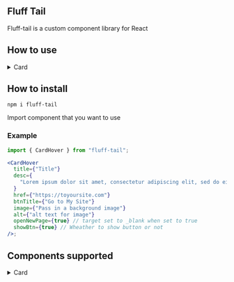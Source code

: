 <h2>Fluff Tail</h2>
Fluff-tail is a custom component library for React

## How to use

<details>

  <summary>Card</summary>

<details>
  <summary>Rainbow Stacked Accordian</summary> <br/>

```js
import { Accordian } from "fluff-tail";
```

![Accordian!](https://drive.google.com/uc?export=view&id=1VXNTZuHm-vTmBFxW1GDfuHGmeyrGwYic)

| Prop         | Type    | What they do                                          |
| ------------ | ------- | ----------------------------------------------------- |
| headingColor | string  | color for the heading                                 |
| descColor    | string  | color for the description                             |
| href         | string  | url to route to when user click button                |
| title        | string  | title text                                            |
| desc         | string  | description text                                      |
| openNewPage  | boolean | when user click open link in new page `default false` |

</details>

<details>
  <summary>Card Hover Interaction</summary> <br/>

```js
import { CardHover } from "fluff-tail";
```

![Card Hover!](https://drive.google.com/uc?export=view&id=1nbLX6xY0X1LPpgQFaydhyqTx0gDyCUGN)

| Prop        | Type    | What they do                                          |
| ----------- | ------- | ----------------------------------------------------- |
| image       | string  | image for the background                              |
| alt         | string  | alt text for image                                    |
| href        | string  | url to route to when user click button                |
| title       | string  | title text                                            |
| desc        | string  | description text                                      |
| btnTitle    | string  | button text                                           |
| openNewPage | boolean | when user click open link in new page `default false` |
| showBtn     | boolean | wheather to show button or not `default true`         |

</details>

<details>
  <summary>Article Deck</summary> <br/>

```js
import { ArticleDeck } from "fluff-tail";
```

![Article Deck!](https://drive.google.com/uc?export=view&id=1yiQE9DQ21RCp54Ky-GGCEa44c7JkdcmH)

| Prop          | Type    | What they do                                          |
| ------------- | ------- | ----------------------------------------------------- |
| number        | number  | number of card to draw (1-4)                          |
| subTitle      | string  | text for the sub title                                |
| href          | string  | url to route to when user click button                |
| title         | string  | title text                                            |
| subTitleColor | string  | sub title color                                       |
| TitleColor    | string  | title color                                           |
| openNewPage   | boolean | when user click open link in new page `default false` |
| width         | number  | width of the card                                     |
| height        | number  | height of the card                                    |

</details>

<details>
  <summary>Folding Card</summary> <br/>

```js
import { FoldingCard } from "fluff-tail";
```

![folding card!](https://drive.google.com/uc?export=view&id=12GIYDY1ml13VzuYKUaoQbfNishdc_bMQ)

| Prop                 | Type    | What they do                                          |
| -------------------- | ------- | ----------------------------------------------------- |
| href                 | string  | url to route to when user click                       |
| title                | string  | title text                                            |
| desc                 | string  | description text                                      |
| subTitleLeft         | string  | text for left sub title                               |
| subTitleRight        | string  | text for right sub title                              |
| backgroundColor      | string  | background color of the card                          |
| openNewPage          | boolean | when user click open link in new page `default false` |
| titleColor           | string  | color for the title                                   |
| folderHoverColor     | string  | background color for the folding card when hover      |
| mainBorderColor      | string  | border color for the front card / main card           |
| secondaryBorderColor | string  | border color for the back card / secondary card       |
| arrowColor           | string  | color for the arrow                                   |
| subTitleColor        | string  | color for the sub-title both left and right           |
| stripeColor          | string  | color for the stripes on back card                    |
| width                | number  | width of the card                                     |
| height               | number  | height of the card                                    |

</details>

<details>
  <summary>Profile Card</summary> <br/>

```js
import { ProfileCard } from "fluff-tail";
```

![folding card!](https://drive.google.com/uc?export=view&id=1M5aQkrnJmPmDw0bJd394FO2oZwAP54cu)

| Prop             | Type    | What they do                 |
| ---------------- | ------- | ---------------------------- |
| image            | string  | image for the background     |
| alt              | string  | alt text for image           |
| name             | string  | name of the profile          |
| role             | string  | role of the profile          |
| roleColor        | string  | color for role text          |
| nameColor        | string  | color for name text          |
| backgroundColor  | string  | background color of the card |
| boxShadow        | string  | box shadow for the card      |
| disableBackCards | boolean | disable all back cards       |
| disableOneCard   | boolean | disable one back card        |
| gap              | string  | gap between image and card   |
| width            | number  | width of the card            |
| height           | number  | height of the card           |

</details>

<details>
  <summary>Parallax Depth</summary> <br/>

```js
import { ParallaxDepth } from "fluff-tail";
```

![folding card!](https://drive.google.com/uc?export=view&id=1H8KCq0kodCSY1H5dGwBblMJJf63qnHFP)

| Prop              | Type   | What they do                        |
| ----------------- | ------ | ----------------------------------- |
| image             | string | image for the background            |
| boxShadowColor    | string | color for box shadow                |
| insideBorderColor | string | color for inside border             |
| borderColor       | string | color for border                    |
| image             | string | image for the background            |
| desc              | string | description text                    |
| translateX        | number | how much to translateX `default 40` |
| translateY        | number | how much to translateY `default 40` |
| rotateX           | number | how much to rotateX `default 30`    |
| rotateY           | number | how much to rotateY `default 30`    |
| width             | number | width of the card                   |
| height            | number | height of the card                  |

</details>

</details>

## How to install

    npm i fluff-tail

Import component that you want to use

### Example

```jsx
import { CardHover } from "fluff-tail";

<CardHover
  title={"Title"}
  desc={
    "Lorem ipsum dolor sit amet, consectetur adipiscing elit, sed do eiusmod tempo incididunt"
  }
  href={"https://toyoursite.com"}
  btnTitle={"Go to My Site"}
  image={"Pass in a background image"}
  alt={"alt text for image"}
  openNewPage={true} // target set to _blank when set to true
  showBtn={true} // Wheather to show button or not
/>;
```

## Components supported

<details>
  <summary>Card</summary>

- [Rainbow Stacked Accordian](https://github.com/naveenkash/fluff-tail/tree/master/components/card/RainbowStackedAccordian)
- [Card Hover Interaction](https://github.com/naveenkash/fluff-tail/tree/master/components/card/CardHoverInteraction)
- [Article Deck](https://github.com/naveenkash/fluff-tail/tree/master/components/card/ArticleDeck)
- [Folding Card](https://github.com/naveenkash/fluff-tail/tree/master/components/card/FoldingCard)
- [Profile Card](https://github.com/naveenkash/fluff-tail/tree/master/components/card/ProfileCard)
- [Parallax depth](https://github.com/naveenkash/fluff-tail/tree/master/components/card/ParallaxDepth)
</details>
